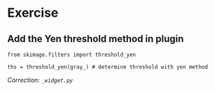 # Exercise

## Add the Yen threshold method in plugin

```
from skimage.filters import threshold_yen

ths = threshold_yen(gray_) # determine threshold with yen method
```

*Correction: `_widget.py`*
